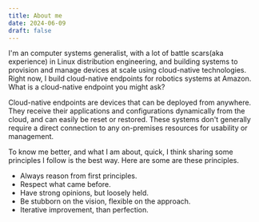 ```yaml
---
title: About me
date: 2024-06-09
draft: false
---
```


I'm an computer systems generalist, with a lot of battle scars(aka experience) in Linux distribution engineering, and building systems to provision and manage devices at scale using cloud-native technologies. Right now, I build cloud-native endpoints for robotics systems at Amazon. What is a cloud-native endpoint you might ask?

Cloud-native endpoints are devices that can be deployed from anywhere. They receive their applications and configurations dynamically from the cloud, and can easily be reset or restored. These systems don't generally require a direct connection to any on-premises resources for usability or management.

To know me better, and what I am about, quick, I think sharing some principles I follow is the best way. Here are some are these principles.
- Always reason from first principles.
- Respect what came before.
- Have strong opinions, but loosely held.
- Be stubborn on the vision, flexible on the approach.
- Iterative improvement, than perfection.

